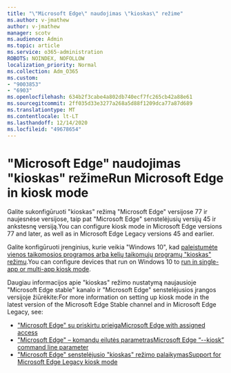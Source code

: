 ```yaml
---
title: "\"Microsoft Edge\" naudojimas \"kioskas\" režime"
ms.author: v-jmathew
author: v-jmathew
manager: scotv
ms.audience: Admin
ms.topic: article
ms.service: o365-administration
ROBOTS: NOINDEX, NOFOLLOW
localization_priority: Normal
ms.collection: Adm_O365
ms.custom:
- "9003853"
- "6903"
ms.openlocfilehash: 634b2f3cabe4a802db740ecf7fc265cb42a88e61
ms.sourcegitcommit: 2ff035d33e3277a268a5d88f1209dca77a87d689
ms.translationtype: MT
ms.contentlocale: lt-LT
ms.lasthandoff: 12/14/2020
ms.locfileid: "49678654"
---
```

# <a name="run-microsoft-edge-in-kiosk-mode"></a><span data-ttu-id="eca7e-102">"Microsoft Edge" naudojimas "kioskas" režime</span><span class="sxs-lookup"><span data-stu-id="eca7e-102">Run Microsoft Edge in kiosk mode</span></span>

<span data-ttu-id="eca7e-103">Galite sukonfigūruoti "kioskas" režimą "Microsoft Edge" versijose 77 ir naujesnėse versijose, taip pat "Microsoft Edge" senstelėjusių versijų 45 ir ankstesnę versiją.</span><span class="sxs-lookup"><span data-stu-id="eca7e-103">You can configure kiosk mode in Microsoft Edge versions 77 and later, as well as in Microsoft Edge Legacy versions 45 and earlier.</span></span>

<span data-ttu-id="eca7e-104">Galite konfigūruoti įrenginius, kurie veikia "Windows 10", kad [paleistumėte vienos taikomosios programos arba kelių taikomųjų programų "kioskas" režimu](https://go.microsoft.com/fwlink/?linkid=2133659).</span><span class="sxs-lookup"><span data-stu-id="eca7e-104">You can configure devices that run on Windows 10 to [run in single-app or multi-app kiosk mode](https://go.microsoft.com/fwlink/?linkid=2133659).</span></span>

<span data-ttu-id="eca7e-105">Daugiau informacijos apie "kioskas" režimo nustatymą naujausioje "Microsoft Edge stable" kanalo ir "Microsoft Edge" senstelėjusios įrangos versijoje žiūrėkite:</span><span class="sxs-lookup"><span data-stu-id="eca7e-105">For more information on setting up kiosk mode in the latest version of the Microsoft Edge Stable channel and in Microsoft Edge Legacy, see:</span></span>

- [<span data-ttu-id="eca7e-106">"Microsoft Edge" su priskirtu prieiga</span><span class="sxs-lookup"><span data-stu-id="eca7e-106">Microsoft Edge with assigned access</span></span>](https://go.microsoft.com/fwlink/?linkid=2133494)
- [<span data-ttu-id="eca7e-107">"Microsoft Edge" – komandų eilutės parametras</span><span class="sxs-lookup"><span data-stu-id="eca7e-107">Microsoft Edge “--kiosk” command line parameter</span></span>](https://go.microsoft.com/fwlink/?linkid=2133724)
- [<span data-ttu-id="eca7e-108">"Microsoft Edge" senstelėjusio "kioskas" režimo palaikymas</span><span class="sxs-lookup"><span data-stu-id="eca7e-108">Support for Microsoft Edge Legacy kiosk mode</span></span>](https://go.microsoft.com/fwlink/?linkid=2133725)
